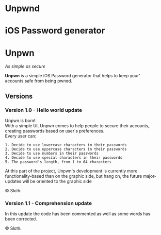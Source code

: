 # Unpwnd
iOS Password generator
=======
# Unpwn
_As simple as secure_

**Unpwn** is a simple iOS Password generator that helps to keep your' accounts safe from being pwned.  

## Versions
### Version 1.0 - Hello world update

Unpwn is born!  
With a simple UI, Unpwn comes to help people to secure their accounts, creating passwords based on user's preferences.  
Every user can:

    1. Decide to use lowercase characters in their passwords
    2. Decide to use uppercase characters in their passwords
    3. Decide to use numbers in their passwords
    4. Decide to use special characters in their passwords
    5. The password's length, from 1 to 64 characters

At this part of the project, Unpwn's development is currently more functionality-based than on the graphic side, but hang on, the future major-updates will be oriented to the graphic side

© Sloth.  

### Version 1.1 - Comprehension update

In this update the code has been commented as well as some words has been corrected.

© Sloth. 
